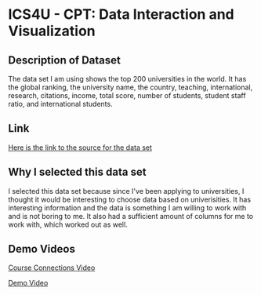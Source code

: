 # ICS4U - CPT: Data Interaction and Visualization

## Description of Dataset
The data set I am using shows the top 200 universities in the world.  It has the global ranking, the university name,
the country, teaching, international, research, citations, income, total score, number of students, student staff ratio,
and international students.

## Link
[Here is the link to the source for the data set](https://www.kaggle.com/mylesoneill/world-university-rankings?select=timesData.csv)

## Why I selected this data set
I selected this data set because since I've been applying to universities, I thought it would be interesting to choose
data based on univerisities.  It has interesting information and the data is something I am willing to work with and is not boring to me.  It also had a sufficient amount of columns for me to work with, which worked out as well.

## Demo Videos

[Course Connections Video](https://drive.google.com/file/d/1ISaLPGWWXMa0c0m-SE8HMyqUkkBavIif/view?usp=sharing)

[Demo Video](https://drive.google.com/file/d/1A6KHs15bkuKdHe4uKp_5mhUhUSxP4zCo/view?usp=sharing)